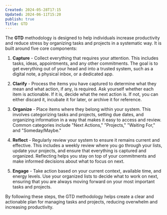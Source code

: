 ```yaml
---
Created: 2024-05-28T17:15
Updated: 2024-06-11T15:20
publish: true
Title: GTD
---
```

The **GTD** methodology is designed to help individuals increase productivity and reduce stress by organizing tasks and projects in a systematic way. It is built around five core components:

1. **Capture** - Collect everything that requires your attention. This includes tasks, ideas, appointments, and any other commitments. The goal is to get everything out of your head and into a trusted system, such as a digital note, a physical inbox, or a dedicated app.

2. **Clarify** - Process the items you have captured to determine what they mean and what action, if any, is required. Ask yourself whether each item is actionable. If it is, decide what the next action is. If not, you can either discard it, incubate it for later, or archive it for reference.

3. **Organize** - Place items where they belong within your system. This involves categorizing tasks and projects, setting due dates, and organizing information in a way that makes it easy to access and review. Common categories include "Next Actions," "Projects," "Waiting For," and "Someday/Maybe."

4. **Reflect** - Regularly review your system to ensure it remains current and effective. This includes a weekly review where you go through your lists, update your projects, and ensure that everything is captured and organized. Reflecting helps you stay on top of your commitments and make informed decisions about what to focus on next.

5. **Engage** - Take action based on your current context, available time, and energy levels. Use your organized lists to decide what to work on next, ensuring that you are always moving forward on your most important tasks and projects.

By following these steps, the GTD methodology helps create a clear and actionable plan for managing tasks and projects, reducing overwhelm and increasing productivity.